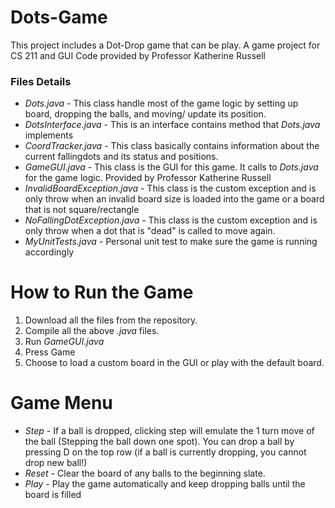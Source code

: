 # Dots-Game
This project includes a Dot-Drop game that can be play. 
A game project for CS 211 and GUI Code provided by Professor Katherine Russell

### Files Details
 - *Dots.java* - This class handle most of the game logic by setting up board, dropping the balls, and moving/ update its position.
 - *DotsInterface.java* - This is an interface contains method that *Dots.java* implements
 - *CoordTracker.java* - This class basically contains information about the current fallingdots and its status and positions.
 - *GameGUI.java* - This class is the GUI for this game. It calls to *Dots.java* for the game logic. Provided by Professor Katherine Russell
 - *InvalidBoardException.java* - This class is the custom exception and is only throw when an invalid board size is loaded into the game or a board that is not square/rectangle
 - *NoFallingDotException.java* - This class is the custom exception and is only throw when a dot that is "dead" is called to move again.
 - *MyUnitTests.java* - Personal unit test to make sure the game is running accordingly
 
 # How to Run the Game
 1. Download all the files from the repository.
 2. Compile all the above *.java* files.
 3. Run *GameGUI.java* 
 4. Press Game
 5. Choose to load a custom board in the GUI or play with the default board.
 
 # Game Menu
 - *Step* - If a ball is dropped, clicking step will emulate the 1 turn move of the ball (Stepping the ball down one spot). You can drop a ball by pressing D on the top row (if a ball is currently dropping, you cannot drop new ball!)
 - *Reset* - Clear the board of any balls to the beginning slate.
 - *Play* - Play the game automatically and keep dropping balls until the board is filled
 
 

